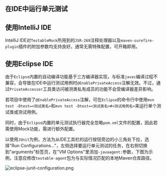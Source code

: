 在IDE中运行单元测试
---

## 使用IntelliJ IDE

IntelliJ IDE对`TestableMock`所用到的`JSR-269`注释处理器以及`maven-surefire-plugin`插件的附加参数均支持良好。通常无需特殊配置，可开箱即用。

## 使用Eclipse IDE

由于`Eclipse`内置的自动编译功能基于三方编译器实现，与标准`javac`编译过程不兼容，会导致在IDE中运行测试用例时`@EnablePrivateAccess`注解无效。不过，通过`PrivateAccessor`工具类访问被测类私有成员的功能不会受编译器差异影响。

若项目中使用了`@EnablePrivateAccess`注解，可在`Eclipse`的命令行中使用`mvn test -Dtest=<测试类名>`和`mvn test -Dtest=<测试类名>#<测试用例名>`来运行单个测试类或测试用例。

同时，由于`Eclipse`内置的单元测试执行器完全忽略`pom.xml`文件的配置，因此若需使用Mock功能，需进行额外配置。

以使用`JUnit`为例，方法为从IDE工具栏的运行按钮旁边的小三角处下拉，选择"Run Configurations..."，左侧选择要运行单元测试的任务，在右侧切换到"arguments"标签页，在"VM Options"里添加`-javaagent:`参数，下图为示例，注意应修改`testable-agent`包为与实际情况匹配的本地Maven仓库路径。

![eclipse-junit-configuration.png](https://img.alicdn.com/imgextra/i3/O1CN01C7DwGs1dHgVRAhh3y_!!6000000003711-2-tps-1430-1004.png)
